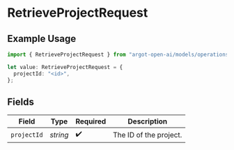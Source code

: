 # RetrieveProjectRequest

## Example Usage

```typescript
import { RetrieveProjectRequest } from "argot-open-ai/models/operations";

let value: RetrieveProjectRequest = {
  projectId: "<id>",
};
```

## Fields

| Field                  | Type                   | Required               | Description            |
| ---------------------- | ---------------------- | ---------------------- | ---------------------- |
| `projectId`            | *string*               | :heavy_check_mark:     | The ID of the project. |
